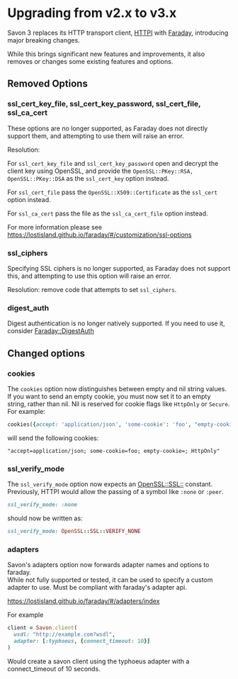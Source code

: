 # Upgrading from v2.x to v3.x

Savon 3 replaces its HTTP transport client, [HTTPI](https://github.com/savonrb/httpi) with [Faraday](https://lostisland.github.io/faraday), introducing major breaking changes.

While this brings significant new features and improvements, it also removes or changes some existing features and options.

## Removed Options

### ssl_cert_key_file, ssl_cert_key_password, ssl_cert_file, ssl_ca_cert

These options are no longer supported, as Faraday does not directly support them, and attempting to use them will raise an error.

Resolution: 

For `ssl_cert_key_file` and `ssl_cert_key_password` open and decrypt the client key using OpenSSL, and provide the `OpenSSL::PKey::RSA, OpenSSL::PKey::DSA` as the `ssl_cert_key` option instead.

For `ssl_cert_file` pass the `OpenSSL::X509::Certificate` as the `ssl_cert` option instead.

For `ssl_ca_cert` pass the file as the `ssl_ca_cert_file` option instead.

For more information please see https://lostisland.github.io/faraday/#/customization/ssl-options

### ssl_ciphers

Specifying SSL ciphers is no longer supported, as Faraday does not support this, and attempting to use this option will raise an error.

Resolution: remove code that attempts to set `ssl_ciphers`.

### digest_auth

Digest authentication is no longer natively supported. If you need to use it, consider [Faraday::DigestAuth](https://github.com/bhaberer/faraday-digestauth)

## Changed options

### cookies

The `cookies` option now distinguishes between empty and nil string values. If you want to send an empty cookie, you must now set it to an empty string, rather than nil. Nil is reserved for cookie flags like `HttpOnly` or `Secure`. For example:

```ruby
cookies({accept: 'application/json', 'some-cookie': 'foo', "empty-cookie": "", HttpOnly: nil})
```

will send the following cookies:

```
"accept=application/json; some-cookie=foo; empty-cookie=; HttpOnly"
```

### ssl_verify_mode

The `ssl_verify_mode` option now expects an [OpenSSL::SSL::](https://ruby-doc.org/3.2.2/exts/openssl/OpenSSL/SSL.html) constant. Previously, HTTPI would allow the passing of a symbol like `:none` or `:peer`.

```ruby
ssl_verify_mode: :none
```

should now be written as:

```ruby
ssl_verify_mode: OpenSSL::SSL::VERIFY_NONE
```

### adapters
Savon's adapters option now forwards adapter names and options to faraday.  
While not fully supported or tested, it can be used to specify a custom adapter to use.  Must be
compliant with faraday's adapter api.

https://lostisland.github.io/faraday/#/adapters/index

For example
```ruby
client = Savon.client(
  wsdl: "http://example.com?wsdl",
  adapter: [:typhoeus, {connect_timeout: 10}]
)
```
Would create a savon client using the typhoeus adapter with a connect_timeout of 10 seconds.
